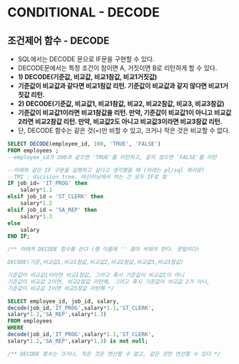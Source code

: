 # CONDITIONAL - DECODE

## 조건제어 함수 - DECODE

* SQL에서는 DECODE 문으로 IF문을 구현할 수 있다. 
* DECODE문에서는 특정 조건이 참이면 A, 거짓이면 B로 리턴하게 할 수 있다. 
* **1\) DECODE\(기준값, 비교값, 비교1참값, 비교1거짓값\)** 
* **기준값이 비교값과 같다면 비교1참값 리턴. 기준값이 비교값과 같지 않다면 비교1거짓값 리턴.**
* **2\) DECODE\(기준값, 비교값1, 비교1참값, 비교2, 비교2참값, 비교3, 비교3참값\)**
* **기준값이 비교값1이라면 비교1참값을 리턴. 만약, 기준값이 비교값1이 아니고 비교값2라면 비교2참값 리턴. 만약, 비교값2도 아니고 비교값3이라면 비교3참값 리턴.** 
* 단, DECODE 함수는 같은 것\(=\)만 비할 수 있고, 크거나 작은 것은 비교할 수 없다.

```sql
SELECT DECODE(employee_id, 100, 'TRUE', 'FALSE') 
FROM employees ; 
--employee_id가 100과 같으면 'TRUE'를 리턴하고, 같지 않으면 'FALSE'를 리턴
```

```sql
--아래와 같은 IF 구문을 실행하고 싶다고 생각했을 때 (아래는 pl/sql 쿼리문)
--TMI : dicision tree. 머신러닝에서 하는 건 모두 IF로 함 
IF job_id= 'IT_PROG' then 
    salary*1.1
elsif job_id = 'ST_CLERK' then 
    salary*1.2 
elsif job_id = 'SA_REP' then 
    salary*1.3 
else 
    salary 
END IF;
```

```sql
/** 아래처 DECODE 함수를 쓴다 (행 이름에 '' 콤마 씌워야 한다. 문법이다)

DECODE(기준,비교값1,비교1참값,비교값2,비교2참값,비교값3,비교3참값)

기준값이 비교값1이라면 비교1참값, 그리고 혹시 기준값이 비교값1이 아니
기준값이 비교값 2이면, 비교2참값 리턴해, 그리고 혹시 기준값이 비교값 2가 아니, 
기준값이 비교값 3이면 비교3참값 리턴해 */

SELECT employee_id, job_id, salary, 
decode(job_id,'IT_PROG',salary*1.1,'ST_CLERK',
salary*1.2,'SA_REP',salary*1.3) 
FROM employees
WHERE 
decode(job_id,'IT_PROG',salary*1.1,'ST_CLERK',
salary*1.2,'SA_REP',salary*1.3) is not null;

/** DECODE 함수는 크거나, 작은 것은 연산할 수 없고, 같은 것만 연산할 수 있다 */
```

